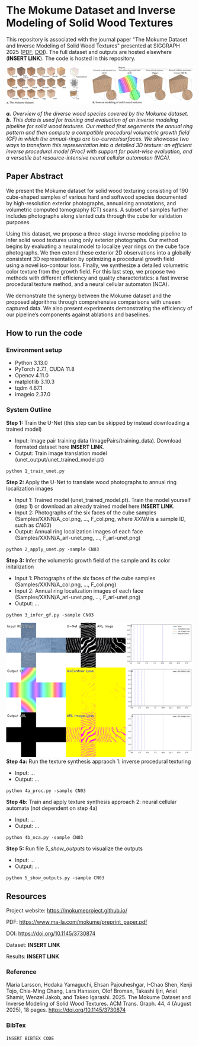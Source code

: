 # The Mokume Dataset and Inverse Modeling of Solid Wood Textures

This repository is associated with the journal paper "The Mokume Dataset and Inverse Modeling of Solid Wood Textures" presented at SIGGRAPH 2025 ([PDF](https://www.ma-la.com/mokume/preprint_paper.pdf), [DOI](https://doi.org/10.1145/3730874)).
The full dataset and outputs are hosted elsewhere (**INSERT LINK**). The code is hosted in this repository.


![Teaser image.](README_IMGS/teaser.jpg)

***a.*** *Overview of the diverse wood species covered by the Mokume dataset.*
***b.*** *This data is used for training and evaluation of an inverse modeling pipeline for solid wood textures. Our method first segements the annual ring pattern and then compute a compatible procedural volumetric growth field (GF) in which the annual-rings are iso-curves/surfaces. We showcase two ways to transform this representation into a detailed 3D texture: an efficient inverse procedural model (Proc) with support for point-wise evaluation, and a versatile but resource-intensive neural cellular automaton (NCA).*

## Paper Abstract

We present the Mokume dataset for solid wood texturing consisting of 190 cube-shaped samples of various hard and softwood species documented by high-resolution exterior photographs, annual ring annotations, and volumetric computed tomography (CT) scans. A subset of samples further includes photographs along slanted cuts through the cube for validation purposes.


Using this dataset, we propose a three-stage inverse modeling pipeline to infer solid wood textures using only exterior photographs. Our method begins by evaluating a neural model to localize year rings on the cube face photographs. We then extend these exterior 2D observations into a globally consistent 3D representation by optimizing a procedural growth field using a novel iso-contour loss. Finally, we synthesize a detailed volumetric color texture from the growth field. For this last step, we propose two methods with different efficiency and quality characteristics: a fast inverse procedural texture method, and a neural cellular automaton (NCA). 


We demonstrate the synergy between the Mokume dataset and the proposed algorithms through comprehensive comparisons with unseen captured data. We also present experiments demonstrating the efficiency of our pipeline’s components against ablations and baselines. 

## How to run the code

### Environment setup

- Python 3.13.0
- PyTorch 2.7.1, CUDA 11.8
- Opencv 4.11.0
- matplotlib 3.10.3
- tqdm 4.67.1
- imageio 2.37.0

### System Outline

**Step 1:** Train the U-Net (this step can be skipped by instead downloading a trained model)
- Input: Image pair training data (ImagePairs/training_data). Download formated dataset here **INSERT LINK**.
- Output: Train image translation model (unet_output/unet_trained_model.pt)
```
python 1_train_unet.py
```

**Step 2:** Apply the U-Net to translate wood photographs to annual ring localization images
- Input 1: Trained model (unet_trained_model.pt). Train the model yourself (step 1) or download an already trained model here **INSERT LINK**.
- Input 2: Photographs of the six faces of the cube samples (Samples/XXNN/A_col.png, ..., F_col.png, where *XXNN* is a sample ID, such as *CN03*)
- Output: Annual ring localization images of each face (Samples/XXNN/A_arl-unet.png, ..., F_arl-unet.png)
```
python 2_apply_unet.py -sample CN03
```

**Step 3:** Infer the volumetric growth field of the sample and its color initalization
- Input 1: Photographs of the six faces of the cube samples (Samples/XXNN/A_col.png, ..., F_col.png)
- Input 2: Annual ring localization images of each face (Samples/XXNN/A_arl-unet.png, ..., F_arl-unet.png)
- Output: ...
```
python 3_infer_gf.py -sample CN03
```
![Gif annimation of the optimization process in 3_infer_gf.py.](README_IMGS/Optimization_process_3_infer_gf.gif)
**Step 4a:** Run the texture synthesis appraoch 1: inverse procedural texturing
- Input: ...
- Output: ...
```
python 4a_proc.py -sample CN03
```

**Step 4b:** Train and apply texture synthesis approach 2: neural cellular automata (not dependent on step 4a)
- Input: ...
- Output: ...
```
python 4b_nca.py -sample CN03
```

**Step 5:** Run file *5_show_outputs* to visualize the outputs
- Input: ...
- Output: ...
```
python 5_show_outputs.py -sample CN03
```

## Resources

Project website: https://mokumeproject.github.io/

PDF: https://www.ma-la.com/mokume/preprint_paper.pdf 

DOI: https://doi.org/10.1145/3730874

Dataset: **INSERT LINK**

Results: **INSERT LINK**

### Reference

Maria Larsson, Hodaka Yamaguchi, Ehsan Pajouheshgar, I-Chao Shen, Kenji Tojo, Chia-Ming Chang, Lars Hansson, Olof Broman, Takashi Ijiri, Ariel Shamir, Wenzel Jakob, and Takeo Igarashi. 2025. The Mokume Dataset and Inverse Modeling of Solid Wood Textures. ACM Trans. Graph. 44, 4 (August 2025), 18 pages. https://doi.org/10.1145/3730874

### BibTex
```
INSERT BIBTEX CODE
```